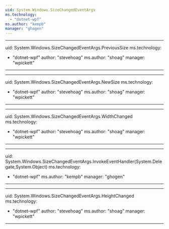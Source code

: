 ```yaml
---
uid: System.Windows.SizeChangedEventArgs
ms.technology: 
  - "dotnet-wpf"
ms.author: "kempb"
manager: "ghogen"
---
```


---
uid: System.Windows.SizeChangedEventArgs.PreviousSize
ms.technology: 
  - "dotnet-wpf"
author: "stevehoag"
ms.author: "shoag"
manager: "wpickett"
---

---
uid: System.Windows.SizeChangedEventArgs.NewSize
ms.technology: 
  - "dotnet-wpf"
author: "stevehoag"
ms.author: "shoag"
manager: "wpickett"
---

---
uid: System.Windows.SizeChangedEventArgs.WidthChanged
ms.technology: 
  - "dotnet-wpf"
author: "stevehoag"
ms.author: "shoag"
manager: "wpickett"
---

---
uid: System.Windows.SizeChangedEventArgs.InvokeEventHandler(System.Delegate,System.Object)
ms.technology: 
  - "dotnet-wpf"
ms.author: "kempb"
manager: "ghogen"
---

---
uid: System.Windows.SizeChangedEventArgs.HeightChanged
ms.technology: 
  - "dotnet-wpf"
author: "stevehoag"
ms.author: "shoag"
manager: "wpickett"
---
